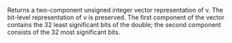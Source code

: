Returns a two-component unsigned integer vector representation of v. The bit-level representation of v is preserved. The first component of the vector contains the 32 least significant bits of the double; the second component consists of the 32 most significant bits.